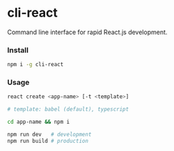 # cli-react
Command line interface for rapid React.js development.

### Install
```sh
npm i -g cli-react
```

### Usage
```sh
react create <app-name> [-t <template>]

# template: babel (default), typescript

cd app-name && npm i

npm run dev   # development
npm run build # production
```
